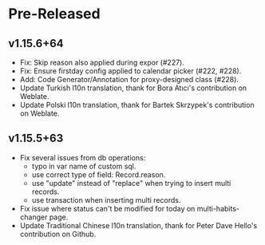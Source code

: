 <!--
Title: Pre-Released or Released: v1.2.3+xx
-->

# Pre-Released

## v1.15.6+64

- Fix: Skip reason also applied during expor (#227).
- Fix: Ensure firstday config applied to calendar picker (#222, #228).
- Add: Code Generator/Annotation for proxy-designed class (#228).
- Update Turkish l10n translation, thank for Bora Atıcı's contribution on Weblate.
- Update Polski l10n translation, thank for Bartek Skrzypek's contribution on Weblate.

## v1.15.5+63

- Fix several issues from db operations:
  - typo in var name of custom sql.
  - use correct type of field: Record.reason.
  - use "update" instead of "replace" when trying to insert multi records.
  - use transaction when inserting multi records.
- Fix issue where status can't be modified for today on multi-habits-changer page.
- Update Traditional Chinese l10n translation, thank for Peter Dave Hello's contribution on Github.
